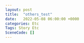 ```yaml
---
layout: post
title:  "others_test"
date:   2022-05-08 06:00:00 +0000
categories: Etc
Tags: Story Etc
SceneCode: []
---
```

